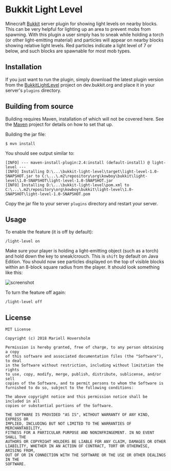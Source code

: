 # Bukkit Light Level

Minecraft [Bukkit](https://bukkit.org) server plugin for showing light levels on nearby blocks.
This can be very helpful for lighting up an area to prevent mobs from spawning. 
With this plugin a user simply has to sneak while holding a torch (or other light-emitting material) and particles
will appear on nearby blocks showing relative light levels. Red particles indicate a light level of 7 or below, and
such blocks are spawnable for most mob types.

## Installation

If you just want to run the plugin, simply download the latest plugin version from the [BukkitLightLevel](https://dev.bukkit.org/projects/bukkitlightlevel)
project on dev.bukkit.org and place it in your server's `plugins` directory.

## Building from source

Building requires Maven, installation of which will not be covered here. See the [Maven](http://maven.apache.org/) 
project for details on how to set that up.

Building the jar file:

```shell
$ mvn install
```

You should see output similar to:

```
[INFO] --- maven-install-plugin:2.4:install (default-install) @ light-level ---
[INFO] Installing D:\...\bukkit-light-level\target\light-level-1.0-SNAPSHOT.jar to C:\...\.m2\repository\org\kowboy\bukkit\light-level\1.0-SNAPSHOT\light-level-1.0-SNAPSHOT.jar
[INFO] Installing D:\...\bukkit-light-level\pom.xml to C:\...\.m2\repository\org\kowboy\bukkit\light-level\1.0-SNAPSHOT\light-level-1.0-SNAPSHOT.pom
```

Copy the jar file to your server `plugins` directory and restart your server.

## Usage

To enable the feature (it is off by default):

```/light-level on```

Make sure your player is holding a light-emitting object (such as a torch) and hold down the key to sneak/crouch. This 
is `shift` by default on Java Edition. You should now see particles displayed on the top of visible blocks within an 
8-block square radius from the player. It should look something like this:

![screenshot](screenshot.png)

To turn the feature off again:

```/light-level off```

## License

```
MIT License

Copyright (c) 2018 Mariell Hoversholm

Permission is hereby granted, free of charge, to any person obtaining a copy
of this software and associated documentation files (the "Software"), to deal
in the Software without restriction, including without limitation the rights
to use, copy, modify, merge, publish, distribute, sublicense, and/or sell
copies of the Software, and to permit persons to whom the Software is
furnished to do so, subject to the following conditions:

The above copyright notice and this permission notice shall be included in all
copies or substantial portions of the Software.

THE SOFTWARE IS PROVIDED "AS IS", WITHOUT WARRANTY OF ANY KIND, EXPRESS OR
IMPLIED, INCLUDING BUT NOT LIMITED TO THE WARRANTIES OF MERCHANTABILITY,
FITNESS FOR A PARTICULAR PURPOSE AND NONINFRINGEMENT. IN NO EVENT SHALL THE
AUTHORS OR COPYRIGHT HOLDERS BE LIABLE FOR ANY CLAIM, DAMAGES OR OTHER
LIABILITY, WHETHER IN AN ACTION OF CONTRACT, TORT OR OTHERWISE, ARISING FROM,
OUT OF OR IN CONNECTION WITH THE SOFTWARE OR THE USE OR OTHER DEALINGS IN THE
SOFTWARE.
```
